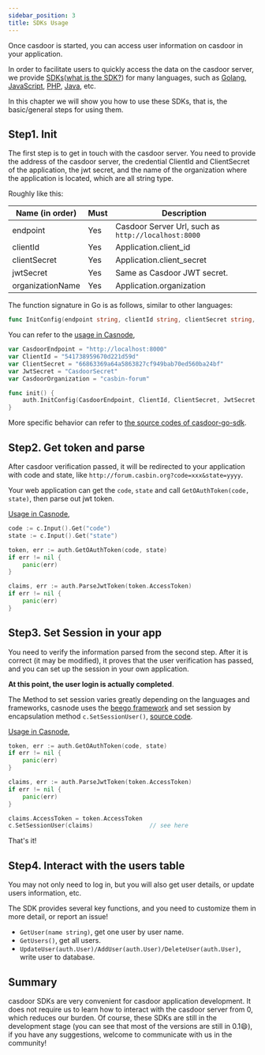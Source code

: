 ```yaml
---
sidebar_position: 3
title: SDKs Usage
---
```


Once casdoor is started, you can access user information on casdoor in your application.

In order to facilitate users to quickly access the data on the casdoor server, we provide [SDKs](https://github.com/casdoor?q=sdk&type=&language=&sort=)([what is the SDK?](https://en.wikipedia.org/wiki/Software_development_kit)) for many languages, such as [Golang](https://github.com/casdoor/casdoor-go-sdk), [JavaScript](https://github.com/casdoor/casdoor-js-sdk), [PHP](https://github.com/casdoor/casdoor-php-sdk), [Java](https://github.com/casdoor/casdoor-java-sdk), etc.

 In this chapter we will show you how to use these SDKs, that is, the basic/general steps for using them.

## Step1. Init

The first step is to get in touch with the casdoor server. You need to provide the address of the casdoor server, the credential ClientId and ClientSecret of the application, the jwt secret, and the name of the organization where the application is located, which are all string type.

Roughly like this:

| Name (in order)  | Must | Description                                         |
| ---------------- | ---- | --------------------------------------------------- |
| endpoint         | Yes  | Casdoor Server Url, such as `http://localhost:8000` |
| clientId         | Yes  | Application.client_id                               |
| clientSecret     | Yes  | Application.client_secret                           |
| jwtSecret        | Yes  | Same as Casdoor JWT secret.                         |
| organizationName | Yes  | Application.organization                            |

The function signature in Go is as follows, similar to other languages:

```go
func InitConfig(endpoint string, clientId string, clientSecret string, jwtSecret string, organizationName string)
```

You can refer to the [usage in Casnode](https://github.com/casbin/casnode/blob/master/controllers/account.go#L32),

```go
var CasdoorEndpoint = "http://localhost:8000"
var ClientId = "541738959670d221d59d"
var ClientSecret = "66863369a64a5863827cf949bab70ed560ba24bf"
var JwtSecret = "CasdoorSecret"
var CasdoorOrganization = "casbin-forum"

func init() {
	auth.InitConfig(CasdoorEndpoint, ClientId, ClientSecret, JwtSecret, CasdoorOrganization)
}
```

More specific behavior can refer to [the source codes of casdoor-go-sdk](https://github.com/casdoor/casdoor-go-sdk).

## Step2. Get token and parse

After casdoor verification passed, it will be redirected to your application with code and state, like `http://forum.casbin.org?code=xxx&state=yyyy`.

Your web application can get the `code`, `state` and call `GetOAuthToken(code, state)`, then parse out jwt token.

[Usage in Casnode](https://github.com/casbin/casnode/blob/master/controllers/auth.go#L36),

```go
code := c.Input().Get("code")
state := c.Input().Get("state")

token, err := auth.GetOAuthToken(code, state)
if err != nil {
	panic(err)
}

claims, err := auth.ParseJwtToken(token.AccessToken)
if err != nil {
	panic(err)
}
```

## Step3. Set Session in your app

You need to verify the information parsed from the second step. After it is correct (it may be modified), it proves that the user verification has passed, and you can set up the session in your own application.

**At this point, the user login is actually completed**.

The Method to set session varies greatly depending on the languages and frameworks, casnode uses the [beego framework](https://github.com/beego/beego/) and set session by encapsulation method `c.SetSessionUser()`, [source code](https://github.com/casbin/casnode/blob/master/controllers/base.go#L44). 

[Usage in Casnode](https://github.com/casbin/casnode/blob/master/controllers/auth.go#L47), 

```go
token, err := auth.GetOAuthToken(code, state)
if err != nil {
	panic(err)
}

claims, err := auth.ParseJwtToken(token.AccessToken)
if err != nil {
	panic(err)
}

claims.AccessToken = token.AccessToken
c.SetSessionUser(claims)				// see here
```

That's it!

## Step4. Interact with the users table

You may not only need to log in, but you will also get user details, or update users information, etc.

The SDK provides several key functions, and you need to customize them in more detail, or report an issue!

- `GetUser(name string)`, get one user by user name.
- `GetUsers()`, get all users.
- `UpdateUser(auth.User)/AddUser(auth.User)/DeleteUser(auth.User)`, write user to database.

## Summary

casdoor SDKs are very convenient for casdoor application development. It does not require us to learn how to interact with the casdoor server from 0, which reduces our burden.
Of course, these SDKs are still in the development stage (you can see that most of the versions are still in 0.1:smile:), if you have any suggestions, welcome to communicate with us in the community!

